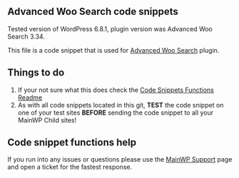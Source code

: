 ## Advanced Woo Search code snippets

Tested version of WordPress 6.8.1, plugin version was Advanced Woo Search 3.34.

This file is a code snippet that is used for [Advanced Woo Search](https://wordpress.org/plugins/advanced-woo-search/) plugin. 

## Things to do

1. If your not sure what this does check the [Code Snippets Functions Readme](https://github.com/mainwp/Code-Snippets-Functions/blob/master/README.md)
2. As with all code snippets located in this git, **TEST** the code snippet on one of your test sites **BEFORE** sending the code snippet to all your MainWP Child sites!

## Code snippet functions help

If you run into any issues or questions please use the [MainWP Support](https://mainwp.com/support/) page and open a ticket for the fastest response.
